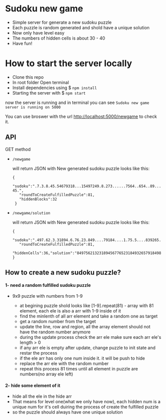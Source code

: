 # Sudoku new game
- Simple server for generate a new sudoku puzzle
- Each puzzle is random generated and shold have a unique solution
- Now only have level easy
- The numbers of hidden cells is about 30 - 40
- Have fun!

# How to start the server locally

- Clone this repo
- In root folder Open terminal
- Install dependencies using $ `npm install`
- Starting the server with $ `npm start`

now the server is running and in terminal you can see `Sudoku new game server is running on 5000`

You can use broswer with the url [http://localhost:5000/newgame](http://localhost:5000/newgame) to check it.

## API
GET method
- `/newgame` 
   
     will return JSON with New generated sudoku puzzle looks like this:
     ```
     {
        "sudoku":".7.3.8.45.54679318...15497249.8.273......7564..654..89...413896.4.7..1.3..829.   45.",
        "roundToCreateFulfilledPuzzle":81,
        "hiddenBlocks":32
      }
     ```
- `/newgame/solution`

     will return JSON with New generated sudoku puzzle looks like this:
     ```
     {
        "sudoku":".497.62.3.31894.6.76.23.849....79184....1.75.5....839265.4...31......425..3.2.678",
        "roundToCreateFulfilledPuzzle":81,
        "hiddenCells":36,"solution":"849756213231894567765231849326579184984312756517648392652487931178963425493125678"
     }
     ```

   



## How to create a new sudoku puzzle?

  #### 1- need a random fulfilled sudoku puzzle
  - 9x9 puzzle with numbers from 1-9

     - at begining puzzle shold looks like [1-9].repeat(81) - array with 81 element, each ele is also a arr with 1-9 inside of it
     - find the minlenth of all arr element and take a random one as target
     - get a random number from the target
     - update the line, row and region, all the array element should not have the random number anymore
     - during the update process check the arr ele make sure each arr ele's length > 0
     - if any arr ele is empty after update, change puzzle to init state and restar the process
     - if the ele arr has only one num inside it. it will be push to hide
     - replace the arr ele with the random number
     - repeat this process 81 times until all element in puzzle are numbers(no array ele left)

   
  #### 2- hide some element of it
  - hide all the ele in the hide arr
  - That means for level one(what we only have now), each hidden num is a unique num for it's cell duiring the process of create the fulfilled puzzle
  - so the puzzle should always have one unique solution
         